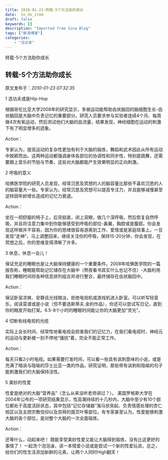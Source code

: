 ```yaml
---
title: 2010-01-23-转载-5个方法助你成长
date:  to_do_item
draft: false
keywords: []
description: "Imported from Sina Blog"
tags: ["新浪博客"]
categories: 
    - "日记本"
---
```

转载-5个方法助你成长
## 转载-5个方法助你成长

 原文发布于：*2010-01-23 07:32:35*

1 选功夫或是Hip-Hop

 
根据哥伦比亚大学2008年的研究显示，多做运动能帮助齿状脑回的脑细胞生长-齿状脑回是大脑中负责记忆的重要部分。研究人员要求参与实验者连续4个月、每周做4次有氧运动，然后测试他们大脑的血流量，结果发现，神经细胞在运动的刺激下有了明显增多的迹象。

  Action：

   
专家认为，提高运动的复杂性更加有利于大脑的锻炼，舞蹈和武术因此从所有运动中脱颖而出。这两种运动都强调身体各部位的协调性和同步性，特别是跳舞，还需要跟上音乐的节拍与节奏，这些对大脑都能产生效果明显的正向刺激。

2 呼吸的意义

 
哈佛医学院的研究人员发现，经常沉思及冥想的人的脑容量比那些不喜欢沉思的人的脑容量大一些。专家认为，经常沉思及冥想可以提高专注力，并且能够减慢甚至逆转因年龄增长造成的记忆力衰退。

  Action：

  
坐在一把舒服的椅子上，后背挺直，闭上双眼，做几个深呼吸，然后恢复自然呼吸，并且将注意力集中到你能够感受到呼吸的部位-鼻翼，胸腔或是腹部。你会发现这样做并不容易，因为你的思绪很容易游离到工作、爱情或是家庭琐事上。一旦发现“走神”，马上调整回来，继续关注你的呼吸，保持15-20分钟，你会发现，在冥想之后，你的思维变得清晰了许多。

3 休息，休息一会儿！

 
保证充足的睡眠也是让大脑保持健康的一个重要条件。2008年哈佛医学院的一篇报告称，睡眠能帮助记忆储存在大脑中（熬夜看书其实什么也记不住）-大脑利用我们睡眠时间将各种信息排列组合并进行整合，最终储存在齿状脑回中。

Action：

 
保证卧室凉爽、安静且光线暗淡，拒绝电视机或游戏机进入卧室。可以听写轻音乐，阅读菜谱或是小说（但不要选斯蒂夫.金的作品），你还可以尝试写日记，直到你的眼皮开始打架。6.5-8个小时的睡眠时间能让你的大脑更加“灵光”。

4 切断有线电视的光缆

实际上会长时间、经常性地看电视会损害我们的记忆力，在我们看电视时，神经元的运动与更新被一刻不停地“骚扰”着，完全不能正常工作。

  Action：

 
每天只看2小时电视。如果需要打发时间，可以看一些具有讽刺意味的小说，或是充满了暗讽与隐喻的莎士比亚一类的作品，研究证明，那些带有讽刺和隐喻的句子能刺激我们的大脑保持活性。

5 美妙的性爱

  性爱是绝对的大脑“营养品”（怎么从来没听老师讲过？）。
美国罗格斯大学在2004年公布的一项研究结果显示，性高潮持续的十几秒内，大脑中至少有10个部位都处于高度活跃状态，其中包括“记忆存储器”海马状突起、负责情感处理的杏仁核区以及主控宗教信仰以及崇拜的聂页叶等部位。有专家甚至认为，性爱能够刺激大脑的各个部位，是对整个大脑的一次全面锻炼。

Action：

   还等什么，动起来吧！ 既能享受美妙性爱又能让大脑得到锻炼，没有比这更好的事情了！
一起洗个泡泡澡，读一本情爱小说或是尝试一个新的性爱玩具，总之，给你们的性生活添加新鲜的元素，让两个人同时High翻天！


